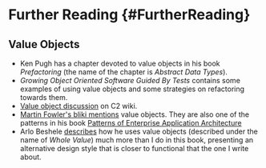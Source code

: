 # Further Reading {#FurtherReading}

## Value Objects 

  - Ken Pugh has a chapter devoted to value objects in his book *Prefactoring* (the name of the chapter is *Abstract Data Types*).
  - *Growing Object Oriented Software Guided By Tests* contains some examples of using value objects and some strategies on refactoring towards them.
  - [Value object discussion](http://c2.com/cgi/wiki?ValueObject) on C2 wiki.
  - [Martin Fowler's bliki mentions](http://martinfowler.com/bliki/ValueObject.html) value objects. They are also one of the patterns in his book [Patterns of Enterprise Application Architecture](http://martinfowler.com/books/eaa.html)
  - Arlo Beshele [describes](http://arlobelshee.com/the-no-mocks-book/) how he uses value objects (described under the name of *Whole Value*) much more than I do in this book, presenting an alternative design style that is closer to functional that the one I write about.   